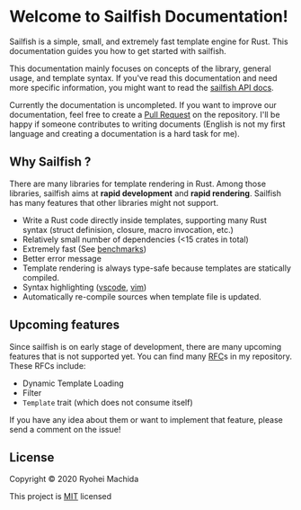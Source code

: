 # Welcome to Sailfish Documentation!

Sailfish is a simple, small, and extremely fast template engine for Rust. This documentation guides you how to get started with sailfish.

This documentation mainly focuses on concepts of the library, general usage, and template syntax. If you've read this documentation and need more specific information, you might want to read the [sailfish API docs](https://docs.rs/sailfish).

Currently the documentation is uncompleted. If you want to improve our documentation, feel free to create a [Pull Request](https://github.com/Kogia-sima/sailfish/pulls) on the repository. I'll be happy if someone contributes to writing documents (English is not my first language and creating a documentation is a hard task for me).

## Why Sailfish ?

There are many libraries for template rendering in Rust. Among those libraries, sailfish aims at **rapid development** and **rapid rendering**. Sailfish has many features that other libraries might not support.

- Write a Rust code directly inside templates, supporting many Rust syntax (struct definision, closure, macro invocation, etc.)
- Relatively small number of dependencies (<15 crates in total)
- Extremely fast (See [benchmarks](http://github.com/Kogia-sima/sailfish/blob/master/benches))
- Better error message
- Template rendering is always type-safe because templates are statically compiled.
- Syntax highlighting ([vscode](http://github.com/Kogia-sima/sailfish/blob/master/syntax/vscode), [vim](http://github.com/Kogia-sima/sailfish/blob/master/syntax/vim))
- Automatically re-compile sources when template file is updated.

## Upcoming features

Since sailfish is on early stage of development, there are many upcoming features that is not supported yet. You can find many [RFC](https://github.com/Kogia-sima/sailfish/issues?q=is%3Aissue+is%3Aopen+label%3A%22Type%3A+RFC%22)s in my repository. These RFCs include:

- Dynamic Template Loading
- Filter
- `Template` trait (which does not consume itself)

If you have any idea about them or want to implement that feature, please send a comment on the issue!

## License

Copyright &copy; 2020 Ryohei Machida

This project is [MIT](https://github.com/Kogia-sima/sailfish/blob/master/LICENSE) licensed
